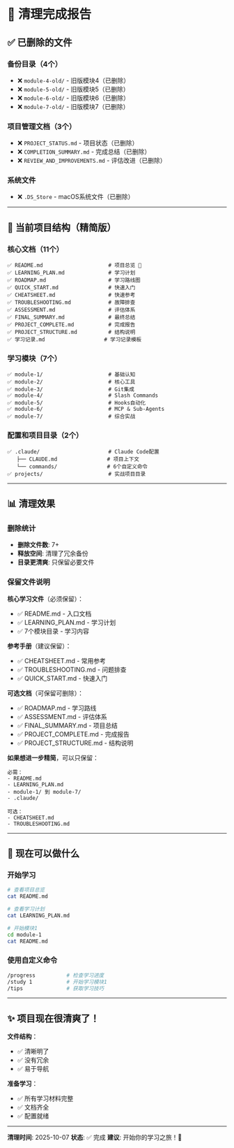# 🧹 清理完成报告

## ✅ 已删除的文件

### 备份目录（4个）
- ❌ `module-4-old/` - 旧版模块4（已删除）
- ❌ `module-5-old/` - 旧版模块5（已删除）
- ❌ `module-6-old/` - 旧版模块6（已删除）
- ❌ `module-7-old/` - 旧版模块7（已删除）

### 项目管理文档（3个）
- ❌ `PROJECT_STATUS.md` - 项目状态（已删除）
- ❌ `COMPLETION_SUMMARY.md` - 完成总结（已删除）
- ❌ `REVIEW_AND_IMPROVEMENTS.md` - 评估改进（已删除）

### 系统文件
- ❌ `.DS_Store` - macOS系统文件（已删除）

---

## 📁 当前项目结构（精简版）

### 核心文档（11个）
```
✅ README.md                     # 项目总览 🌟
✅ LEARNING_PLAN.md              # 学习计划
✅ ROADMAP.md                    # 学习路线图
✅ QUICK_START.md                # 快速入门
✅ CHEATSHEET.md                 # 快速参考
✅ TROUBLESHOOTING.md            # 故障排查
✅ ASSESSMENT.md                 # 评估体系
✅ FINAL_SUMMARY.md              # 最终总结
✅ PROJECT_COMPLETE.md           # 完成报告
✅ PROJECT_STRUCTURE.md          # 结构说明
✅ 学习记录.md                   # 学习记录模板
```

### 学习模块（7个）
```
✅ module-1/                     # 基础认知
✅ module-2/                     # 核心工具
✅ module-3/                     # Git集成
✅ module-4/                     # Slash Commands
✅ module-5/                     # Hooks自动化
✅ module-6/                     # MCP & Sub-Agents
✅ module-7/                     # 综合实战
```

### 配置和项目目录（2个）
```
✅ .claude/                      # Claude Code配置
   ├── CLAUDE.md                # 项目上下文
   └── commands/                # 6个自定义命令
✅ projects/                     # 实战项目目录
```

---

## 📊 清理效果

### 删除统计
- **删除文件数**: 7+
- **释放空间**: 清理了冗余备份
- **目录更清爽**: 只保留必要文件

### 保留文件说明

**核心学习文件**（必须保留）：
- ✅ README.md - 入口文档
- ✅ LEARNING_PLAN.md - 学习计划
- ✅ 7个模块目录 - 学习内容

**参考手册**（建议保留）：
- ✅ CHEATSHEET.md - 常用参考
- ✅ TROUBLESHOOTING.md - 问题排查
- ✅ QUICK_START.md - 快速入门

**可选文档**（可保留可删除）：
- ✅ ROADMAP.md - 学习路线
- ✅ ASSESSMENT.md - 评估体系
- ✅ FINAL_SUMMARY.md - 项目总结
- ✅ PROJECT_COMPLETE.md - 完成报告
- ✅ PROJECT_STRUCTURE.md - 结构说明

**如果想进一步精简**，可以只保留：
```
必需：
- README.md
- LEARNING_PLAN.md
- module-1/ 到 module-7/
- .claude/

可选：
- CHEATSHEET.md
- TROUBLESHOOTING.md
```

---

## 🎯 现在可以做什么

### 开始学习
```bash
# 查看项目总览
cat README.md

# 查看学习计划
cat LEARNING_PLAN.md

# 开始模块1
cd module-1
cat README.md
```

### 使用自定义命令
```bash
/progress          # 检查学习进度
/study 1           # 开始学习模块1
/tips              # 获取学习技巧
```

---

## ✨ 项目现在很清爽了！

**文件结构**：
- ✅ 清晰明了
- ✅ 没有冗余
- ✅ 易于导航

**准备学习**：
- ✅ 所有学习材料完整
- ✅ 文档齐全
- ✅ 配置就绪

---

**清理时间**: 2025-10-07
**状态**: ✅ 完成
**建议**: 开始你的学习之旅！🚀
